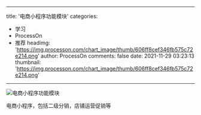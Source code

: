 
---
title: '电商小程序功能模块'
categories: 
 - 学习
 - ProcessOn
 - 推荐
headimg: 'https://img.processon.com/chart_image/thumb/606ff8cef346fb575c72e214.png'
author: ProcessOn
comments: false
date: 2021-11-29 03:23:13
thumbnail: 'https://img.processon.com/chart_image/thumb/606ff8cef346fb575c72e214.png'
---

<div>   
<img class="thumb" alt="电商小程序功能模块" src="https://img.processon.com/chart_image/thumb/606ff8cef346fb575c72e214.png" referrerpolicy="no-referrer">
<p>电商小程序，包括二级分销，店铺运营促销等</p>  
</div>
            
